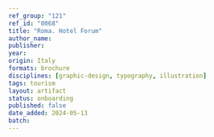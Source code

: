 ```yaml
---
ref_group: "121"
ref_id: "0068"
title: "Roma. Hotel Forum"
author_name:
publisher:
year:
origin: Italy
formats: brochure
disciplines: [graphic-design, typography, illustration]
tags: tourism
layout: artifact
status: onboarding
published: false
date_added: 2024-05-13
batch:
---
```

